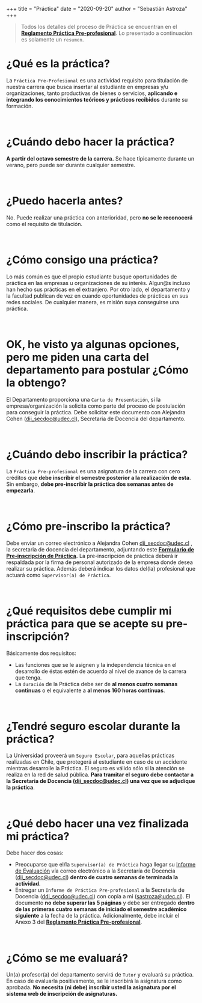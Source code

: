 +++
title = "Práctica"
date = "2020-09-20"
author = "Sebastián Astroza"
+++

> Todos los detalles del proceso de Práctica se encuentran en el **[Reglamento Práctica Pre-profesional](/reglamento_practica.pdf)**. Lo presentado a continuación es solamente un `resumen`.

# ¿Qué es la práctica?

La `Práctica Pre-Profesional` es una actividad requisito para titulación de nuestra carrera que busca insertar al estudiante en empresas y/u organizaciones, tanto productivas de bienes o servicios, **aplicando e integrando los conocimientos teóricos y prácticos recibidos** durante su formación.

&nbsp;    

# ¿Cuándo debo hacer la práctica?

**A partir del octavo semestre de la carrera.** Se hace típicamente durante un verano, pero puede ser durante cualquier semestre. 

&nbsp;    

# ¿Puedo hacerla antes?

No. Puede realizar una práctica con anterioridad, pero **no se le reconocerá** como el requisito de titulación.

&nbsp;    

# ¿Cómo consigo una práctica?

Lo más común es que el propio estudiante busque oportunidades de práctica en las empresas u organizaciones de su interés. Algun@s incluso han hecho sus prácticas en el extranjero. Por otro lado, el departamento y la facultad publican de vez en cuando oportunidades de prácticas en sus redes sociales. De cualquier manera, es misión suya conseguirse una práctica.

&nbsp;    

# OK, he visto ya algunas opciones, pero me piden una carta del departamento para postular ¿Cómo la obtengo?

El Departamento proporciona una `Carta de Presentación`, si la empresa/organización la solicita como parte del proceso de postulación para conseguir la práctica. Debe solicitar este documento con Alejandra Cohen (dii_secdoc@udec.cl), Secretaria de Docencia del departamento.

&nbsp;    

# ¿Cuándo debo inscribir la práctica?

La  `Práctica Pre-profesional` es una asignatura de la carrera con cero créditos que **debe inscribir el semestre posterior a la realización de esta**. Sin embargo, **debe pre-inscribir la práctica dos semanas antes de empezarla**.

&nbsp;    

# ¿Cómo pre-inscribo la práctica?

Debe enviar un correo electrónico a Alejandra Cohen dii_secdoc@udec.cl , la secretaria de docencia del departamento, adjuntando este **[Formulario de Pre-inscripción de Práctica](/Formulario_pre_inscripcion_practica.pdf).** La pre-inscripción de práctica deberá ir respaldada por la firma de personal autorizado de la empresa donde desea realizar su práctica. Además deberá indicar los datos del(la) profesional que actuará como `Supervisor(a) de Práctica`. 

&nbsp;    

# ¿Qué requisitos debe cumplir mi práctica para que se acepte su pre-inscripción?

Básicamente dos requisitos:

- Las funciones que se le asignen y la independencia técnica en el desarrollo de éstas estén de acuerdo al nivel de avance de la carrera que tenga. 
- La `duración` de la Práctica debe ser de **al menos cuatro semanas continuas** o el equivalente a **al menos 160 horas continuas**. 

&nbsp;    

# ¿Tendré seguro escolar durante la práctica?

La Universidad proveerá un `Seguro Escolar`, para aquellas prácticas realizadas en Chile, que protegerá al estudiante en caso de un accidente mientras desarrolle la Práctica. El seguro es válido sólo si la atención se realiza en la red de salud pública. **Para tramitar el seguro debe contactar a la Secretaria de Docencia (dii_secdoc@udec.cl) una vez que se adjudique la práctica**.

&nbsp;   

# ¿Qué debo hacer una vez finalizada mi práctica?

Debe hacer dos cosas:
- Preocuparse que el/la `Supervisor(a) de Práctica` haga llegar su [Informe de Evaluación](/anexo2_practica.pdf) vía correo electrónico a la Secretaría de Docencia (dii_secdoc@udec.cl) **dentro de cuatro semanas de terminada la actividad**. 
- Entregar un `Informe de Práctica Pre-profesional` a la Secretaría de Docencia (ddi_secdoc@udec.cl) con copia a mi (sastroza@udec.cl). El documento **no debe superar las 5 páginas** y debe ser entregado  **dentro de las primeras cuatro semanas de iniciado el semestre académico siguiente** a la fecha de la práctica. Adicionalmente, debe incluir el Anexo 3 del **[Reglamento Práctica Pre-profesional](/reglamento_practica.pdf)**.

&nbsp;  

# ¿Cómo se me evaluará?

Un(a) profesor(a) del departamento servirá de `Tutor` y evaluará su práctica. En caso de evaluarla positivamente, se le inscribirá la asignatura como aprobada. **No necesita (ni debe) inscribir usted la asignatura por el sistema web de inscripción de asignaturas.**
